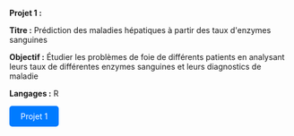 **Projet 1 :** <br>

**Titre :** Prédiction des maladies hépatiques à partir des taux d'enzymes sanguines

**Objectif :** Étudier les problèmes de foie de différents patients en analysant leurs taux de différentes enzymes sanguines et leurs diagnostics de maladie

**Langages :** R

<a href = "https://github.com/Perrinewtr/Portfolio/blob/main/rapport_foie.pdf"  style="display: inline-block; padding: 10px 20px; background-color: #007BFF; color: white; text-decoration: none; border-radius: 5px;">
  Projet 1
</a>
